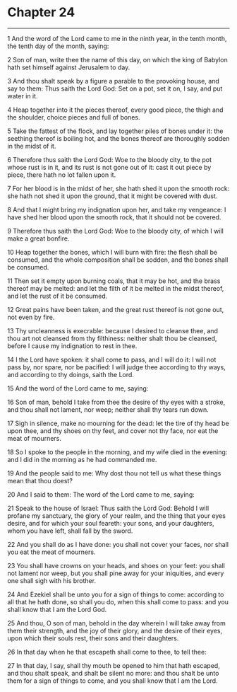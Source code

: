 # Chapter 24

***

1 And the word of the Lord came to me in the ninth year, in the tenth month, the tenth day of the month, saying:

2 Son of man, write thee the name of this day, on which the king of Babylon hath set himself against Jerusalem to day.

3 And thou shalt speak by a figure a parable to the provoking house, and say to them: Thus saith the Lord God: Set on a pot, set it on, I say, and put water in it.

4 Heap together into it the pieces thereof, every good piece, the thigh and the shoulder, choice pieces and full of bones.

5 Take the fattest of the flock, and lay together piles of bones under it: the seething thereof is boiling hot, and the bones thereof are thoroughly sodden in the midst of it.

6 Therefore thus saith the Lord God: Woe to the bloody city, to the pot whose rust is in it, and its rust is not gone out of it: cast it out piece by piece, there hath no lot fallen upon it.

7 For her blood is in the midst of her, she hath shed it upon the smooth rock: she hath not shed it upon the ground, that it might be covered with dust.

8 And that I might bring my indignation upon her, and take my vengeance: I have shed her blood upon the smooth rock, that it should not be covered.

9 Therefore thus saith the Lord God: Woe to the bloody city, of which I will make a great bonfire.

10 Heap together the bones, which I will burn with fire: the flesh shall be consumed, and the whole composition shall be sodden, and the bones shall be consumed.

11 Then set it empty upon burning coals, that it may be hot, and the brass thereof may be melted: and let the filth of it be melted in the midst thereof, and let the rust of it be consumed.

12 Great pains have been taken, and the great rust thereof is not gone out, not even by fire.

13 Thy uncleanness is execrable: because I desired to cleanse thee, and thou art not cleansed from thy filthiness: neither shalt thou be cleansed, before I cause my indignation to rest in thee.

14 I the Lord have spoken: it shall come to pass, and I will do it: I will not pass by, nor spare, nor be pacified: I will judge thee according to thy ways, and according to thy doings, saith the Lord.

15 And the word of the Lord came to me, saying:

16 Son of man, behold I take from thee the desire of thy eyes with a stroke, and thou shall not lament, nor weep; neither shall thy tears run down.

17 Sigh in silence, make no mourning for the dead: let the tire of thy head be upon thee, and thy shoes on thy feet, and cover not thy face, nor eat the meat of mourners.

18 So I spoke to the people in the morning, and my wife died in the evening: and I did in the morning as he had commanded me.

19 And the people said to me: Why dost thou not tell us what these things mean that thou doest?

20 And I said to them: The word of the Lord came to me, saying:

21 Speak to the house of Israel: Thus saith the Lord God: Behold I will profane my sanctuary, the glory of your realm, and the thing that your eyes desire, and for which your soul feareth: your sons, and your daughters, whom you have left, shall fall by the sword.

22 And you shall do as I have done: you shall not cover your faces, nor shall you eat the meat of mourners.

23 You shall have crowns on your heads, and shoes on your feet: you shall not lament nor weep, but you shall pine away for your iniquities, and every one shall sigh with his brother.

24 And Ezekiel shall be unto you for a sign of things to come: according to all that he hath done, so shall you do, when this shall come to pass: and you shall know that I am the Lord God.

25 And thou, O son of man, behold in the day wherein I will take away from them their strength, and the joy of their glory, and the desire of their eyes, upon which their souls rest, their sons and their daughters.

26 In that day when he that escapeth shall come to thee, to tell thee:

27 In that day, I say, shall thy mouth be opened to him that hath escaped, and thou shalt speak, and shalt be silent no more: and thou shalt be unto them for a sign of things to come, and you shall know that I am the Lord.

